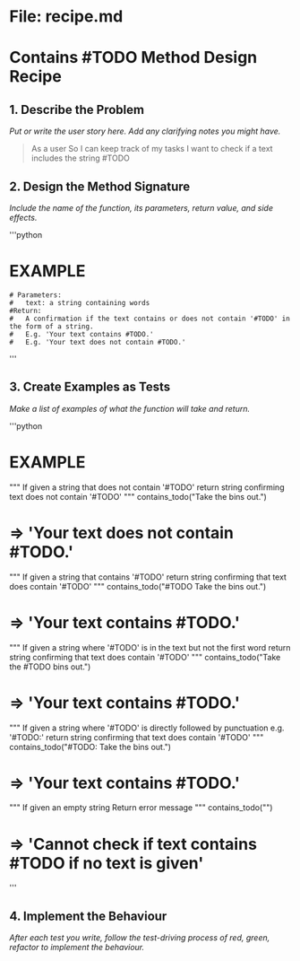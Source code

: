 # File: recipe.md

# Contains #TODO Method Design Recipe


## 1. Describe the Problem

_Put or write the user story here. Add any clarifying notes you might have._

> As a user
> So I can keep track of my tasks
> I want to check if a text includes the string #TODO

## 2. Design the Method Signature

_Include the name of the function, its parameters, return value, and side effects._

'''python
# EXAMPLE 
    # Parameters:
    #   text: a string containing words
    #Return:
    #   A confirmation if the text contains or does not contain '#TODO' in the form of a string.
    #   E.g. 'Your text contains #TODO.'
    #   E.g. 'Your text does not contain #TODO.'

'''

## 3. Create Examples as Tests

_Make a list of examples of what the function will take and return._

'''python
# EXAMPLE 

"""
If given a string that does not contain '#TODO'
return string confirming text does not contain '#TODO'
"""
contains_todo("Take the bins out.")
# => 'Your text does not contain #TODO.'

"""
If given a string that contains '#TODO'
return string confirming that text does contain '#TODO'
"""
contains_todo("#TODO Take the bins out.")
# => 'Your text contains #TODO.'

"""
If given a string where '#TODO' is in the text but not the first word
return string confirming that text does contain '#TODO'
"""
contains_todo("Take the #TODO bins out.")
# => 'Your text contains #TODO.'

"""
If given a string where '#TODO' is directly followed by punctuation e.g. '#TODO:'
return string confirming that text does contain '#TODO'
"""
contains_todo("#TODO: Take the bins out.")
# => 'Your text contains #TODO.'

"""
If given an empty string
Return error message
"""
contains_todo("")
# => 'Cannot check if text contains #TODO if no text is given'

'''

## 4. Implement the Behaviour

_After each test you write, follow the test-driving process of red, green, refactor to implement the behaviour._